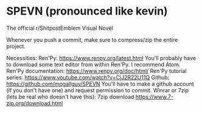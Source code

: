 # SPEVN (pronounced like kevin)
The official r/ShitpostEmblem Visual Novel

Whenever you push a commit, make sure to compress/zip the entire project.

Necessities:
	Ren'Py:	https://www.renpy.org/latest.html
		You'll probably have to download some text editor from within Ren'Py. I recommend Atom.
		Ren'Py documentation: https://www.renpy.org/doc/html/
		Ren'Py tutorial series: https://www.youtube.com/watch?v=CjJ2R22U11Q
	Github: https://github.com/mogallguy/SPEVN
		You'll have to make a github account (if you don't have one) and request permission to commit.
	Winrar or 7zip (lets be real who doesn't have this):
		7zip download https://www.7-zip.org/download.html
